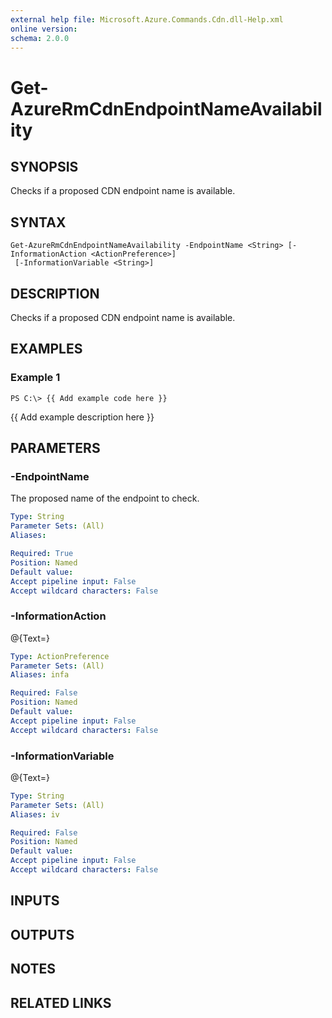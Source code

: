 ```yaml
---
external help file: Microsoft.Azure.Commands.Cdn.dll-Help.xml
online version: 
schema: 2.0.0
---
```


# Get-AzureRmCdnEndpointNameAvailability
## SYNOPSIS
Checks if a proposed CDN endpoint name is available.

## SYNTAX

```
Get-AzureRmCdnEndpointNameAvailability -EndpointName <String> [-InformationAction <ActionPreference>]
 [-InformationVariable <String>]
```

## DESCRIPTION
Checks if a proposed CDN endpoint name is available.

## EXAMPLES

### Example 1
```
PS C:\> {{ Add example code here }}
```

{{ Add example description here }}

## PARAMETERS

### -EndpointName
The proposed name of the endpoint to check.

```yaml
Type: String
Parameter Sets: (All)
Aliases: 

Required: True
Position: Named
Default value: 
Accept pipeline input: False
Accept wildcard characters: False
```

### -InformationAction
@{Text=}

```yaml
Type: ActionPreference
Parameter Sets: (All)
Aliases: infa

Required: False
Position: Named
Default value: 
Accept pipeline input: False
Accept wildcard characters: False
```

### -InformationVariable
@{Text=}

```yaml
Type: String
Parameter Sets: (All)
Aliases: iv

Required: False
Position: Named
Default value: 
Accept pipeline input: False
Accept wildcard characters: False
```

## INPUTS

## OUTPUTS

## NOTES

## RELATED LINKS

